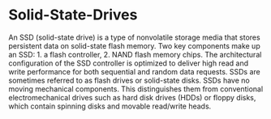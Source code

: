 # Solid-State-Drives

An SSD (solid-state drive) is a type of nonvolatile storage media that stores persistent data on solid-state flash memory. Two key components make up an SSD: 1. a flash controller, 2. NAND flash memory chips. The architectural configuration of the SSD controller is optimized to deliver high read and write performance for both sequential and random data requests. SSDs are sometimes referred to as flash drives or solid-state disks. SSDs have no moving mechanical components. This distinguishes them from conventional electromechanical drives such as hard disk drives (HDDs) or floppy disks, which contain spinning disks and movable read/write heads.
